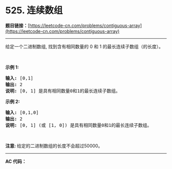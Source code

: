 # 525. 连续数组

**题目链接：**[https://leetcode-cn.com/problems/contiguous-array](https://leetcode-cn.com/problems/contiguous-array)

---

<div class="content__1Y2H">
 <div class="notranslate">
  <p>给定一个二进制数组, 找到含有相同数量的 0 和 1 的最长连续子数组（的长度）。</p> 
  <p>&nbsp;</p> 
  <p><strong>示例 1:</strong></p> 
  <pre class="language-text"><strong>输入:</strong> [0,1]
<strong>输出:</strong> 2
<strong>说明:</strong> [0, 1] 是具有相同数量0和1的最长连续子数组。</pre> 
  <p><strong>示例 2:</strong></p> 
  <pre class="language-text"><strong>输入:</strong> [0,1,0]
<strong>输出:</strong> 2
<strong>说明:</strong> [0, 1] (或 [1, 0]) 是具有相同数量0和1的最长连续子数组。</pre> 
  <p>&nbsp;</p> 
  <p><strong>注意:&nbsp;</strong>给定的二进制数组的长度不会超过50000。</p> 
 </div>
</div>

---

**AC 代码：**

```java

```